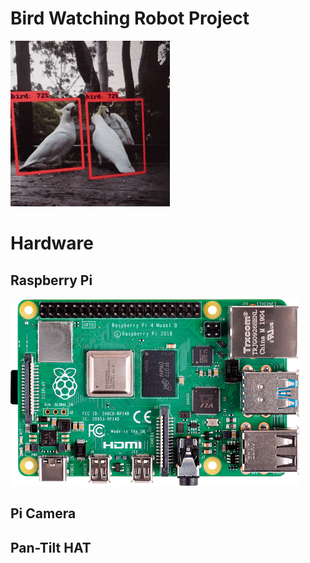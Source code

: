# Bird Watching Robot Project
![Image](birds.gif)

# Hardware 

## Raspberry Pi 
![Image](rasp_pi_4_b_03_anw.png)

## Pi Camera



## Pan-Tilt HAT 
